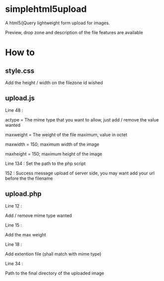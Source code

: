 # simplehtml5upload

A html5/jQuery lightweight form upload for images.

Preview, drop zone and description of the file features are available

# How to

style.css
---------

Add the height / width on the filezone id wished

upload.js
---------
Line 48 :

actype = The mime type that you want to allow, just add / remove the value wanted

maxweight = The weight of the file maximum, value in octet

maxwidth = 150; maximum width of the image

maxheight = 150; maximum height of the image

Line 134 : Set the path to the php script

152 : Success message upload of server side, you may want add your url before the the filename

upload.php
----------

Line 12 :

Add / remove mime type wanted

Line 15 :

Add the max weight 

Line 18 :

Add extention file (shall match with mime type)

Line 34 :

Path to the final directory of the uploaded image
